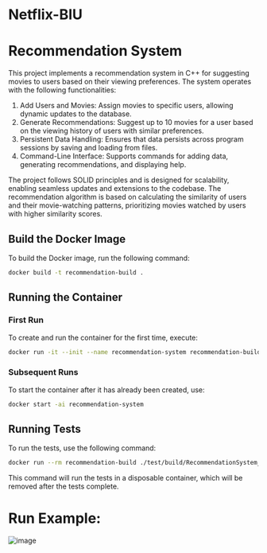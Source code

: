 # Netflix-BIU
# Recommendation System

This project implements a recommendation system in C++ for suggesting movies to users based on their viewing preferences. The system operates with the following functionalities:

1. Add Users and Movies: Assign movies to specific users, allowing dynamic updates to the database.
2. Generate Recommendations: Suggest up to 10 movies for a user based on the viewing history of users with similar preferences.
3. Persistent Data Handling: Ensures that data persists across program sessions by saving and loading from files.
4. Command-Line Interface: Supports commands for adding data, generating recommendations, and displaying help.

The project follows SOLID principles and is designed for scalability, enabling seamless updates and extensions to the codebase. The recommendation algorithm is based on calculating the similarity of users and their movie-watching patterns, prioritizing movies watched by users with higher similarity scores.


## Build the Docker Image
To build the Docker image, run the following command:
```bash
docker build -t recommendation-build .
```

## Running the Container

### First Run
To create and run the container for the first time, execute:
```bash
docker run -it --init --name recommendation-system recommendation-build
```

### Subsequent Runs
To start the container after it has already been created, use:
```bash
docker start -ai recommendation-system
```

## Running Tests
To run the tests, use the following command:
```bash
docker run --rm recommendation-build ./test/build/RecommendationSystem_Tests
```
This command will run the tests in a disposable container, which will be removed after the tests complete.

# Run Example:
![image](https://github.com/user-attachments/assets/74dc3698-b499-4e5d-9c72-a5450c970b94)

